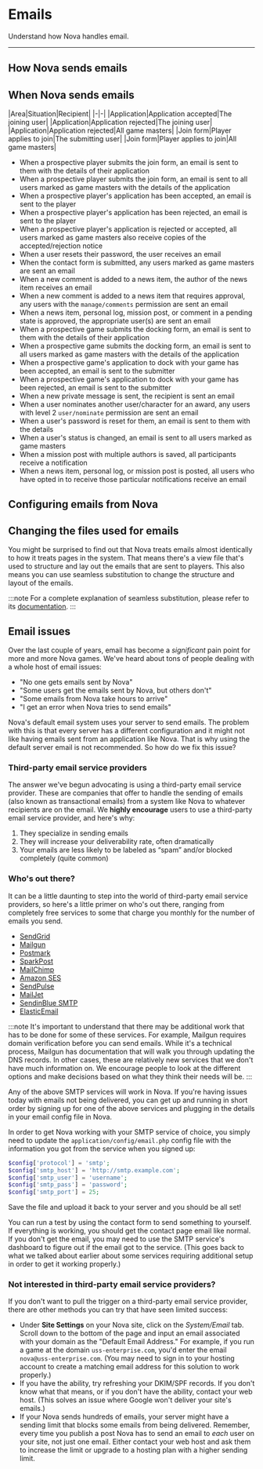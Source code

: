 # Emails

Understand how Nova handles email.

---

## How Nova sends emails

## When Nova sends emails

|Area|Situation|Recipient|
|-|-|
|Application|Application accepted|The joining user|
|Application|Application rejected|The joining user|
|Application|Application rejected|All game masters|
|Join form|Player applies to join|The submitting user|
|Join form|Player applies to join|All game masters|

- When a prospective player submits the join form, an email is sent to them with the details of their application
- When a prospective player submits the join form, an email is sent to all users marked as game masters with the details of the application
- When a prospective player's application has been accepted, an email is sent to the player
- When a prospective player's application has been rejected, an email is sent to the player
- When a prospective player's application is rejected or accepted, all users marked as game masters also receive copies of the accepted/rejection notice
- When a user resets their password, the user receives an email
- When the contact form is submitted, any users marked as game masters are sent an email
- When a new comment is added to a news item, the author of the news item receives an email
- When a new comment is added to a news item that requires approval, any users with the `manage/comments` permission are sent an email
- When a news item, personal log, mission post, or comment in a pending state is approved, the appropriate user(s) are sent an email
- When a prospective game submits the docking form, an email is sent to them with the details of their application
- When a prospective game submits the docking form, an email is sent to all users marked as game masters with the details of the application
- When a prospective game's application to dock with your game has been accepted, an email is sent to the submitter
- When a prospective game's application to dock with your game has been rejected, an email is sent to the submitter
- When a new private message is sent, the recipient is sent an email
- When a user nominates another user/character for an award, any users with level 2 `user/nominate` permission are sent an email
- When a user's password is reset for them, an email is sent to them with the details
- When a user's status is changed, an email is sent to all users marked as game masters
- When a mission post with multiple authors is saved, all participants receive a notification
- When a news item, personal log, or mission post is posted, all users who have opted in to receive those particular notifications receive an email

## Configuring emails from Nova

## Changing the files used for emails

You might be surprised to find out that Nova treats emails almost identically to how it treats pages in the system. That means there's a view file that's used to structure and lay out the emails that are sent to players. This also means you can use seamless substitution to change the structure and layout of the emails.

:::note
For a complete explanation of seamless substitution, please refer to its [documentation](/docs/2.6/seamless-substitution).
:::

## Email issues

Over the last couple of years, email has become a *significant* pain point for more and more Nova games. We've heard about tons of people dealing with a whole host of email issues:

- "No one gets emails sent by Nova"
- "Some users get the emails sent by Nova, but others don't"
- "Some emails from Nova take hours to arrive"
- "I get an error when Nova tries to send emails"

Nova's default email system uses your server to send emails. The problem with this is that every server has a different configuration and it might not like having emails sent from an application like Nova. That is why using the default server email is not recommended. So how do we fix this issue?

### Third-party email service providers

The answer we've begun advocating is using a third-party email service provider. These are companies that offer to handle the sending of emails (also known as transactional emails) from a system like Nova to whatever recipients are on the email. We **highly encourage** users to use a third-party email service provider, and here's why:

1. They specialize in sending emails
2. They will increase your deliverability rate, often dramatically
3. Your emails are less likely to be labeled as “spam” and/or blocked completely (quite common)

### Who's out there?

It can be a little daunting to step into the world of third-party email service providers, so here's a little primer on who's out there, ranging from completely free services to some that charge you monthly for the number of emails you send.

- [SendGrid](https://sendgrid.com/)
- [Mailgun](https://www.mailgun.com/)
- [Postmark](https://postmarkapp.com/)
- [SparkPost](https://www.sparkpost.com/)
- [MailChimp](https://mailchimp.com/)
- [Amazon SES](https://aws.amazon.com/ses/)
- [SendPulse](https://sendpulse.com/)
- [MailJet](https://www.mailjet.com/)
- [SendinBlue SMTP](https://www.sendinblue.com/)
- [ElasticEmail](https://elasticemail.com/)

:::note
It's important to understand that there may be additional work that has to be done for some of these services. For example, Mailgun requires domain verification before you can send emails. While it's a technical process, Mailgun has documentation that will walk you through updating the DNS records. In other cases, these are relatively new services that we don't have much information on. We encourage people to look at the different options and make decisions based on what they think their needs will be.
:::

Any of the above SMTP services will work in Nova. If you're having issues today with emails not being delivered, you can get up and running in short order by signing up for one of the above services and plugging in the details in your email config file in Nova.

In order to get Nova working with your SMTP service of choice, you simply need to update the `application/config/email.php` config file with the information you got from the service when you signed up:

```php
$config['protocol'] = 'smtp';
$config['smtp_host'] = 'http://smtp.example.com';
$config['smtp_user'] = 'username';
$config['smtp_pass'] = 'password';
$config['smtp_port'] = 25;
```

Save the file and upload it back to your server and you should be all set!

You can run a test by using the contact form to send something to yourself. If everything is working, you should get the contact page email like normal. If you don't get the email, you may need to use the SMTP service's dashboard to figure out if the email got to the service. (This goes back to what we talked about earlier about some services requiring additional setup in order to get it working properly.)

### Not interested in third-party email service providers?

If you don't want to pull the trigger on a third-party email service provider, there are other methods you can try that have seen limited success:

- Under **Site Settings** on your Nova site, click on the *System/Email* tab. Scroll down to the bottom of the page and input an email associated with your domain as the "Default Email Address." For example, if you run a game at the domain `uss-enterprise.com`, you'd enter the email `nova@uss-enterprise.com`. (You may need to sign in to your hosting account to create a matching email address for this solution to work properly.)
- If you have the ability, try refreshing your DKIM/SPF records. If you don't know what that means, or if you don't have the ability, contact your web host. (This solves an issue where Google won't deliver your site's emails.)
- If your Nova sends hundreds of emails, your server might have a sending limit that blocks some emails from being delivered. Remember, every time you publish a post Nova has to send an email to *each* user on your site, not just one email. Either contact your web host and ask them to increase the limit or upgrade to a hosting plan with a higher sending limit.
